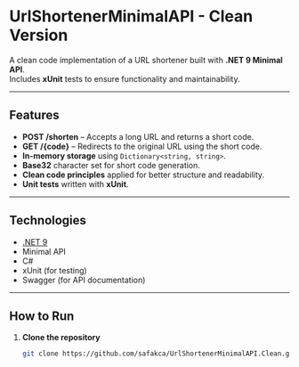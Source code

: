 # UrlShortenerMinimalAPI - Clean Version

A clean code implementation of a URL shortener built with **.NET 9 Minimal API**.  
Includes **xUnit** tests to ensure functionality and maintainability.

---

## Features
- **POST /shorten** – Accepts a long URL and returns a short code.
- **GET /{code}** – Redirects to the original URL using the short code.
- **In-memory storage** using `Dictionary<string, string>`.
- **Base32** character set for short code generation.
- **Clean code principles** applied for better structure and readability.
- **Unit tests** written with **xUnit**.

---

## Technologies
- [.NET 9](https://dotnet.microsoft.com/)
- Minimal API
- C#
- xUnit (for testing)
- Swagger (for API documentation)

---

## How to Run
1. **Clone the repository**
   ```bash
   git clone https://github.com/safakca/UrlShortenerMinimalAPI.Clean.git
